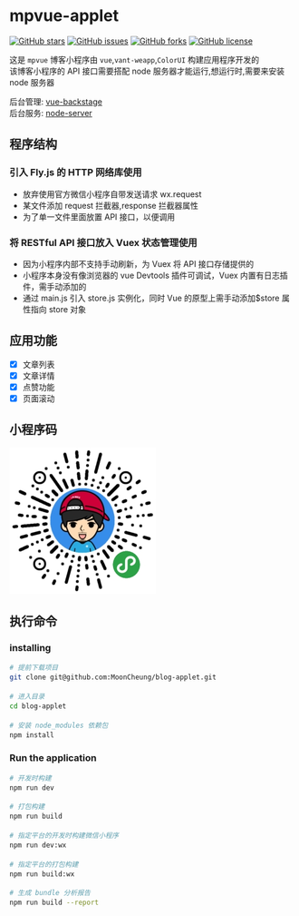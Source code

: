 <!--
 * @Description: my project
 * @Author: MoonCheung
 * @Github: https://github.com/MoonCheung
 * @Date: 2019-08-10 14:28:50
 * @LastEditors: MoonCheung
 * @LastEditTime: 2019-08-29 22:02:12
 -->

# mpvue-applet

[![GitHub stars](https://img.shields.io/github/stars/MoonCheung/blog-applet.svg?style=flat-square)](https://github.com/MoonCheung/blog-applet/stargazers)
[![GitHub issues](https://img.shields.io/github/issues/MoonCheung/blog-applet.svg?style=flat-square)](https://github.com/MoonCheung/blog-applet/issues)
[![GitHub forks](https://img.shields.io/github/forks/MoonCheung/blog-applet.svg?style=flat-square)](https://github.com/MoonCheung/blog-applet/network)
[![GitHub license](https://img.shields.io/github/license/MoonCheung/blog-applet.svg?style=flat-square)](https://github.com/MoonCheung/blog-applet/blob/master/LICENSE)

这是 `mpvue` 博客小程序由 `vue`,`vant-weapp`,`ColorUI` 构建应用程序开发的 <br/>
该博客小程序的 API 接口需要搭配 node 服务器才能运行,想运行时,需要来安装 node 服务器 <br/>

后台管理: [vue-backstage](https://github.com/MoonCheung/vue-backstage) <br/>
后台服务: [node-server](https://github.com/MoonCheung/node-server)

## 程序结构

### 引入 Fly.js 的 HTTP 网络库使用

* 放弃使用官方微信小程序自带发送请求 wx.request
* 某文件添加 request 拦截器,response 拦截器属性
* 为了单一文件里面放置 API 接口，以便调用

### 将 RESTful API 接口放入 Vuex 状态管理使用

* 因为小程序内部不支持手动刷新，为 Vuex 将 API 接口存储提供的
* 小程序本身没有像浏览器的 vue Devtools 插件可调试，Vuex 内置有日志插件，需手动添加的
* 通过 main.js 引入 store.js 实例化，同时 Vue 的原型上需手动添加\$store 属性指向 store 对象

## 应用功能

* [x] 文章列表
* [x] 文章详情
* [x] 点赞功能
* [x] 页面滚动

## 小程序码

![MoonBlogs](https://github.com/MoonCheung/blog-applet/raw/master/static/img/MoonBlogs.jpg)

## 执行命令

### installing

```bash
# 提前下载项目
git clone git@github.com:MoonCheung/blog-applet.git

# 进入目录
cd blog-applet

# 安装 node_modules 依赖包
npm install
```

### Run the application

```bash
# 开发时构建
npm run dev

# 打包构建
npm run build

# 指定平台的开发时构建微信小程序
npm run dev:wx

# 指定平台的打包构建
npm run build:wx

# 生成 bundle 分析报告
npm run build --report
```
